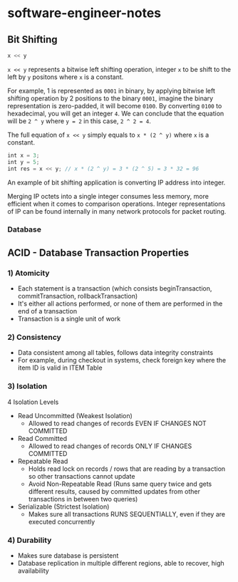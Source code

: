 # software-engineer-notes

## Bit Shifting
```mjs
x << y
```
`x << y` represents a bitwise left shifting operation, integer `x` to be shift to the left by `y` positons where `x` is a constant.

For example, 1 is represented as `0001` in binary, by applying bitwise left shifting operation by 2 positions to the binary `0001`, imagine the binary representation is zero-padded, it will become `0100`. By converting `0100` to hexadecimal, you will get an integer `4`.  We can conclude that the equation will be `2 ^ y` where `y = 2` in this case, `2 ^ 2 = 4`.

The full equation of `x << y` simply equals to `x * (2 ^ y)` where `x` is a constant.

```mjs
int x = 3;
int y = 5;
int res = x << y; // x * (2 ^ y) = 3 * (2 ^ 5) = 3 * 32 = 96
```

An example of bit shifting application is converting IP address into integer.

Merging IP octets into a single integer consumes less memory, more efficient when it comes to comparison operations. Integer representations of IP can be found internally in many network protocols for packet routing.

### Database
## ACID - Database Transaction Properties

### 1) Atomicity
- Each statement is a transaction (which consists beginTransaction, commitTransaction, rollbackTransaction)
- It's either all actions performed, or none of them are performed in the end of a transaction
- Transaction is a single unit of work
### 2) Consistency
- Data consistent among all tables, follows data integrity constraints
- For example, during checkout in systems, check foreign key where the item ID is valid in ITEM Table
### 3) Isolation
4 Isolation Levels
- Read Uncommitted (Weakest Isolation)
  * Allowed to read changes of records EVEN IF CHANGES NOT COMMITTED
- Read Committed
  * Allowed to read changes of records ONLY IF CHANGES COMMITTED
- Repeatable Read
  * Holds read lock on records / rows that are reading by a transaction so other transactions cannot update
  * Avoid Non-Repeatable Read (Runs same query twice and gets different results, caused by committed updates from other transactions in between two queries)
- Serializable (Strictest Isolation)
  * Makes sure all transactions RUNS SEQUENTIALLY, even if they are executed concurrently
### 4) Durability
- Makes sure database is persistent
- Database replication in multiple different regions, able to recover, high availability
